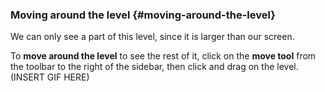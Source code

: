 ### Moving around the level {#moving-around-the-level}

We can only see a part of this level, since it is larger than our screen.

To **move around the level** to see the rest of it, click on the **move tool** from the toolbar to the right of the sidebar, then click and drag on the level. (INSERT GIF HERE)
